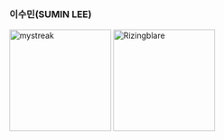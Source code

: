 ### 이수민(SUMIN LEE) 
<div style="display: flex, height:180px">
<img align="center" src="https://github-readme-streak-stats.herokuapp.com/?user=minsu111&theme=light" alt="mystreak" style="height:180px"/>
<img align="center" align="center" style="height:180px"  src="https://github-readme-stats.vercel.app/api/top-langs?username=minsu111&show_icons=true&locale=en&layout=compact" alt="Rizingblare" /> 
</div>


<!--
**minsu111/minsu111** is a ✨ _special_ ✨ repository because its `README.md` (this file) appears on your GitHub profile.

Here are some ideas to get you started:

- 🔭 I’m currently working on ...
- 🌱 I’m currently learning ...
- 👯 I’m looking to collaborate on ...
- 🤔 I’m looking for help with ...
- 💬 Ask me about ...
- 📫 How to reach me: ...
- 😄 Pronouns: ...
- ⚡ Fun fact: ...
-->
